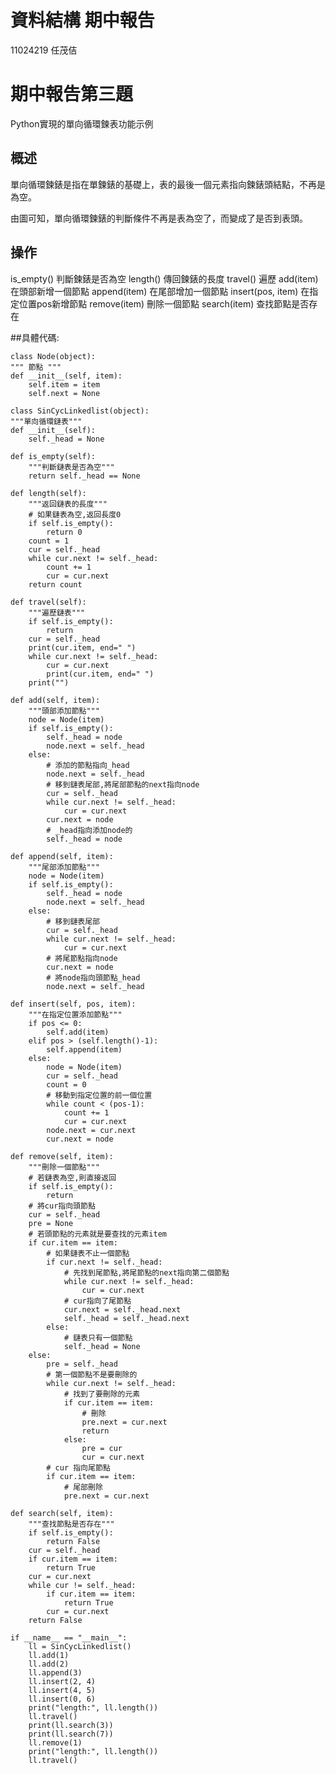 # 資料結構 期中報告
11024219 任茂佶
# 期中報告第三題
Python實現的單向循環鍊表功能示例
## 概述
單向循環鍊錶是指在單鍊錶的基礎上，表的最後一個元素指向鍊錶頭結點，不再是為空。



由圖可知，單向循環鍊錶的判斷條件不再是表為空了，而變成了是否到表頭。

## 操作
is_empty() 判斷鍊錶是否為空
length() 傳回鍊錶的長度
travel() 遍歷
add(item) 在頭部新增一個節點
append(item) 在尾部增加一個節點
insert(pos, item) 在指定位置pos新增節點
remove(item) 刪除一個節點
search(item) 查找節點是否存在

##具體代碼:

    class Node(object):
    """ 節點 """
    def __init__(self, item):
        self.item = item
        self.next = None

    class SinCycLinkedlist(object):
    """單向循環鏈表"""
    def __init__(self):
        self._head = None

    def is_empty(self):
        """判斷鏈表是否為空"""
        return self._head == None

    def length(self):
        """返回鏈表的長度"""  
        # 如果鏈表為空,返回長度0
        if self.is_empty():
            return 0
        count = 1
        cur = self._head
        while cur.next != self._head:
            count += 1
            cur = cur.next
        return count

    def travel(self):
        """遍歷鏈表"""
        if self.is_empty():
            return
        cur = self._head
        print(cur.item, end=" ")
        while cur.next != self._head:
            cur = cur.next
            print(cur.item, end=" ")
        print("")

    def add(self, item):
        """頭部添加節點"""
        node = Node(item)
        if self.is_empty():
            self._head = node
            node.next = self._head
        else:
            # 添加的節點指向_head
            node.next = self._head
            # 移到鏈表尾部,將尾部節點的next指向node
            cur = self._head
            while cur.next != self._head:
                cur = cur.next
            cur.next = node
            # _head指向添加node的
            self._head = node

    def append(self, item):
        """尾部添加節點"""
        node = Node(item)
        if self.is_empty():
            self._head = node
            node.next = self._head
        else:
            # 移到鏈表尾部
            cur = self._head
            while cur.next != self._head:
                cur = cur.next
            # 將尾節點指向node
            cur.next = node
            # 將node指向頭節點_head
            node.next = self._head

    def insert(self, pos, item):
        """在指定位置添加節點"""
        if pos <= 0:
            self.add(item)
        elif pos > (self.length()-1):
            self.append(item)
        else:
            node = Node(item)
            cur = self._head
            count = 0
            # 移動到指定位置的前一個位置
            while count < (pos-1):
                count += 1
                cur = cur.next
            node.next = cur.next
            cur.next = node

    def remove(self, item):
        """刪除一個節點"""
        # 若鏈表為空,則直接返回
        if self.is_empty():
            return
        # 將cur指向頭節點
        cur = self._head
        pre = None
        # 若頭節點的元素就是要查找的元素item
        if cur.item == item:
            # 如果鏈表不止一個節點
            if cur.next != self._head:
                # 先找到尾節點,將尾節點的next指向第二個節點
                while cur.next != self._head:
                    cur = cur.next
                # cur指向了尾節點
                cur.next = self._head.next
                self._head = self._head.next
            else:
                # 鏈表只有一個節點
                self._head = None
        else:
            pre = self._head
            # 第一個節點不是要刪除的
            while cur.next != self._head:
                # 找到了要刪除的元素
                if cur.item == item:
                    # 刪除
                    pre.next = cur.next
                    return
                else:
                    pre = cur
                    cur = cur.next
            # cur 指向尾節點
            if cur.item == item:
                # 尾部刪除
                pre.next = cur.next

    def search(self, item):
        """查找節點是否存在"""
        if self.is_empty():
            return False
        cur = self._head
        if cur.item == item:
            return True
        cur = cur.next
        while cur != self._head:
            if cur.item == item:
                return True
            cur = cur.next
        return False

    if __name__ == "__main__":
        ll = SinCycLinkedlist()
        ll.add(1)
        ll.add(2)
        ll.append(3)
        ll.insert(2, 4)
        ll.insert(4, 5)
        ll.insert(0, 6)
        print("length:", ll.length())
        ll.travel()
        print(ll.search(3))
        print(ll.search(7))
        ll.remove(1)
        print("length:", ll.length())
        ll.travel()
